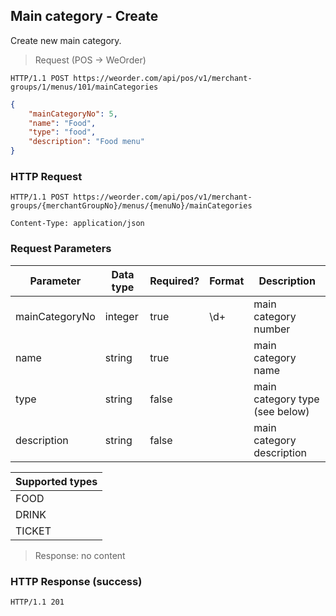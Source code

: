 ## Main category - Create

Create new main category.

> Request (POS -> WeOrder)

```
HTTP/1.1 POST https://weorder.com/api/pos/v1/merchant-groups/1/menus/101/mainCategories
```

```json
{
    "mainCategoryNo": 5,
    "name": "Food",
    "type": "food",
    "description": "Food menu"
}
```

### HTTP Request

`HTTP/1.1 POST https://weorder.com/api/pos/v1/merchant-groups/{merchantGroupNo}/menus/{menuNo}/mainCategories`

`Content-Type: application/json`

### Request Parameters

Parameter | Data type | Required? | Format | Description
--------- | --------- | --------- | ------ | -----------
mainCategoryNo | integer | true | \d+ | main category number
name | string | true | | main category name
type | string | false | | main category type (see below)
description | string | false | | main category description

Supported types |
---- |
FOOD |
DRINK |
TICKET |

> Response: no content

### HTTP Response (success)

`HTTP/1.1 201`
